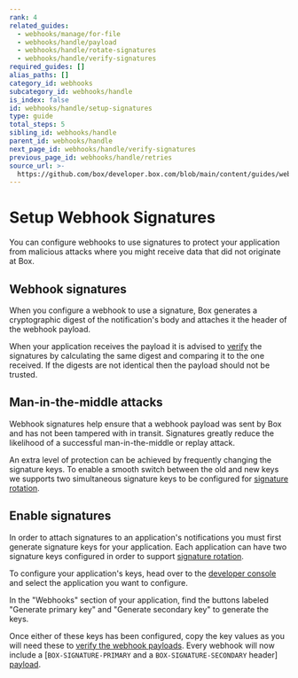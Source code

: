 ```yaml
---
rank: 4
related_guides:
  - webhooks/manage/for-file
  - webhooks/handle/payload
  - webhooks/handle/rotate-signatures
  - webhooks/handle/verify-signatures
required_guides: []
alias_paths: []
category_id: webhooks
subcategory_id: webhooks/handle
is_index: false
id: webhooks/handle/setup-signatures
type: guide
total_steps: 5
sibling_id: webhooks/handle
parent_id: webhooks/handle
next_page_id: webhooks/handle/verify-signatures
previous_page_id: webhooks/handle/retries
source_url: >-
  https://github.com/box/developer.box.com/blob/main/content/guides/webhooks/handle/setup-signatures.md
---
```

# Setup Webhook Signatures

<!--alex ignore attacks-->

You can configure webhooks to use signatures to protect your application from
malicious attacks where you might receive data that did not originate at Box.

## Webhook signatures

When you configure a webhook to use a signature, Box generates
a cryptographic digest of the notification's body and attaches it the header of
the webhook payload.

When your application receives the payload it is advised to [verify][sigver] the
signatures by calculating the same digest and comparing it to the one received.
If the digests are not identical then the payload should not be trusted.

<!--alex ignore attacks-->

## Man-in-the-middle attacks

<!--alex ignore attack-->

Webhook signatures help ensure that a webhook payload was sent by Box and has
not been tampered with in transit. Signatures greatly reduce the likelihood of a
successful man-in-the-middle or replay attack.

<Message type='notice'>

An extra level of protection can be achieved by frequently changing the
signature keys. To enable a smooth switch between the old and new keys we
supports two simultaneous signature keys to be configured for
[signature rotation][sigrot].

</Message>

## Enable signatures

In order to attach signatures to an application's notifications you must first
generate signature keys for your application. Each application can have two
signature keys configured in order to support [signature rotation][sigrot].

To configure your application's keys, head over to the [developer
console][console] and select the application you want to configure.

In the "Webhooks" section of your application, find the buttons labeled
"Generate primary key" and "Generate secondary key" to generate the keys.

Once either of these keys has been configured, copy the key values as you will
need these to [verify the webhook payloads][sigver]. Every webhook will now
include a [`BOX-SIGNATURE-PRIMARY` and a `BOX-SIGNATURE-SECONDARY` header]
[payload].

[payload]: guide://webhooks/handle/payload
[sigrot]: guide://webhooks/handle/rotate-signatures
[sigver]: guide://webhooks/handle/verify-signatures
[console]: https://app.box.com/developers/console